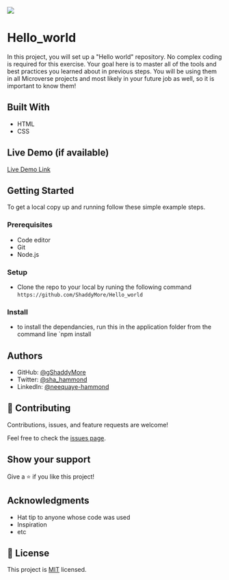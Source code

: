 ![](https://img.shields.io/badge/Microverse-blueviolet)

# Hello_world

In this project, you will set up a "Hello world" repository. No complex coding is required for this exercise. Your goal here is to master all of the tools and best practices you learned about in previous steps. You will be using them in all Microverse projects and most likely in your future job as well, so it is important to know them!


## Built With

- HTML
- CSS
## Live Demo (if available)

[Live Demo Link](https://livedemo.com)


## Getting Started

To get a local copy up and running follow these simple example steps.

### Prerequisites
- Code editor
- Git
- Node.js

### Setup
- Clone the repo to your local by runing the following command `https://github.com/ShaddyMore/Hello_world`

### Install
- to install the dependancies, run this in the application folder from the command line `npm install

## Authors

- GitHub: [@gShaddyMore](https://github.com/ShaddyMore)
- Twitter: [@sha_hammond](https://twitter.com/@sha_hammond)
- LinkedIn: [@neequaye-hammond](https://linkedin.com/in/@aallneequaye-hammond)

## 🤝 Contributing

Contributions, issues, and feature requests are welcome!

Feel free to check the [issues page](../../issues/).

## Show your support

Give a ⭐️ if you like this project!

## Acknowledgments

- Hat tip to anyone whose code was used
- Inspiration
- etc

## 📝 License

This project is [MIT](./LICENSE) licensed.
